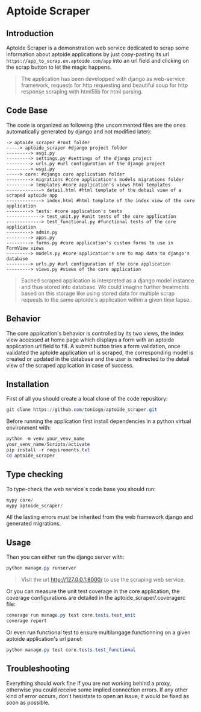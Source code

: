 # Aptoide Scraper

## Introduction

Aptoide Scraper is a demonstration web service dedicated to scrap some information about aptoide applications by just copy-pasting its url `https://app_to_scrap.en.aptoide.com/app` into an url field and clicking on the scrap button to let the magic happens.

> The application has been developped with django as web-service framework, requests for http requesting and beautiful soup for http response scraping with html5lib for html parsing.

## Code Base

The code is organized as following (the uncommented files are the ones automatically generated by django and not modified later):
```
-> aptoide_scraper #root folder
-----> aptoide_scraper #django project folder
---------> asgi.py
---------> settings.py #settings of the django project
---------> urls.py #url configuration of the django project
---------> wsgi.py
-----> core: #django core application folder
---------> migrations #core application's models migrations folder
---------> templates #core application's views html templates
-------------> detail.html #html template of the detail view of a scraped aptoide app
-------------> index.html #html template of the index view of the core application
---------> tests: #core application's tests
-------------> test_unit.py #unit tests of the core application
-------------> test_functional.py #functional tests of the core application
---------> admin.py
---------> apps.py
---------> forms.py #core application's custom forms to use in FormView views
---------> models.py #core application's orm to map data to django's database
---------> urls.py #url configuration of the core application
---------> views.py #views of the core application
```

> Eached scraped application is interpreted as a django model instance and thus stored into database. We could imagine further treatments based on this storage like using stored data for multiple scrap requests to the same aptoide's application within a given time lapse.

## Behavior

The core application's behavior is controlled by its two views, the index view accessed at home page which displays a form with an aptoide application url field to fill. A submit button tries a form validation, once validated the aptoide application url is scraped, the corresponding model is created or updated in the database and the user is redirected to the detail view of the scraped application in case of success.

## Installation

First of all you should create a local clone of the code repository:
```powershell
git clone https://github.com/toniogn/aptoide_scraper.git
```

Before running the application first install dependencies in a python virtual environment with:
```powershell
python -m venv your_venv_name
your_venv_name/Scripts/activate
pip install -r requirements.txt
cd aptoide_scraper
```

## Type checking

To type-check the web service´s code base you should run:
```powershell
mypy core/
mypy aptoide_scraper/
```
All the lasting errors must be inherited from the web framework django and generated migrations.

## Usage

Then you can either run the django server with:
```powershell
python manage.py runserver
```
> Visit the url http://127.0.0.1:8000/ to use the scraping web service.

Or you can measure the unit test coverage in the core application, the coverage configurations are detailed in the aptoide_scraper/.coveragerc file:
```powershell
coverage run manage.py test core.tests.test_unit
coverage report
```

Or even run functional test to ensure multilangage functionning on a given aptoide application's url panel:
```powershell
python manage.py test core.tests.test_functional
```

## Troubleshooting

Everything should work fine if you are not working behind a proxy, otherwise you could receive some implied connection errors. If any other kind of error occurs, don't hesistate to open an issue, it would be fixed as soon as possible.
